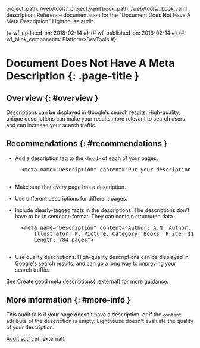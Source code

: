 project_path: /web/tools/_project.yaml
book_path: /web/tools/_book.yaml
description: Reference documentation for the "Document Does Not Have A Meta Description" Lighthouse audit.

{# wf_updated_on: 2018-02-14 #}
{# wf_published_on: 2018-02-14 #}
{# wf_blink_components: Platform>DevTools #}

# Document Does Not Have A Meta Description  {: .page-title }

## Overview {: #overview }

Descriptions can be displayed in Google's search results. High-quality, unique descriptions
can make your results more relevant to search users and can increase your search traffic.

## Recommendations {: #recommendations }

* Add a description tag to the `<head>` of each of your pages.

    <pre>
    &lt;meta name="Description" content="Put your description here."&gt;
    </pre>

* Make sure that every page has a description.
* Use different descriptions for different pages.
* Include clearly-tagged facts in the descriptions. The descriptions don't have to be in
  sentence format. They can contain structured data.

    <pre>
    &lt;meta name="Description" content="Author: A.N. Author, 
        Illustrator: P. Picture, Category: Books, Price: $17.99, 
        Length: 784 pages"&gt;
    </pre>

* Use quality descriptions. High-quality descriptions can be displayed in Google's search
  results, and can go a long way to improving your search traffic.

See [Create good meta descriptions][help]{:.external} for more guidance.

[help]: https://support.google.com/webmasters/answer/35624?hl=en#1

## More information {: #more-info }

This audit fails if your page doesn't have a description, or if the `content` attribute of the
description is empty. Lighthouse doesn't evaluate the quality of your description.

[Audit source][src]{:.external}

[src]: https://github.com/GoogleChrome/lighthouse/blob/master/lighthouse-core/audits/seo/meta-description.js

